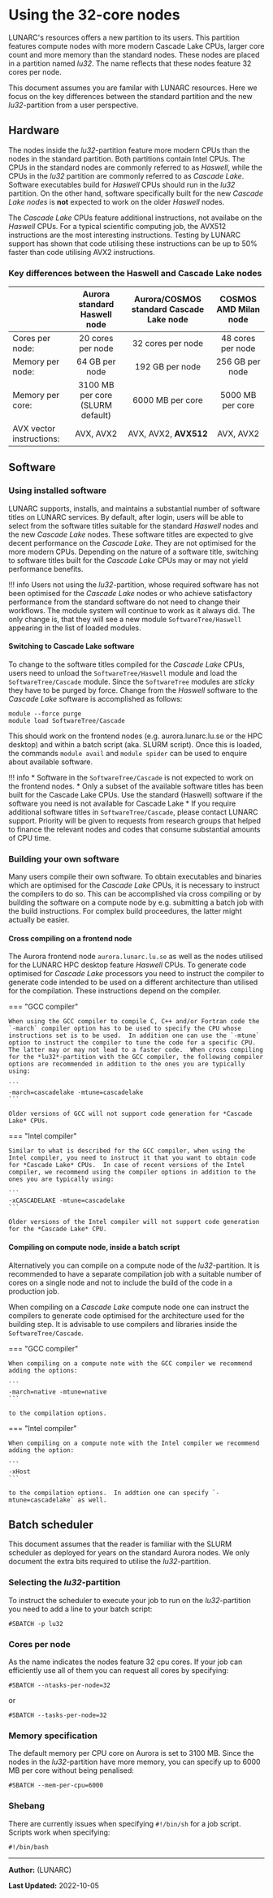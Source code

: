 # Using the 32-core nodes

LUNARC's resources offers a new partition to its users.   This partition features compute nodes with more modern Cascade Lake CPUs, larger core count and more memory than the standard nodes.  These nodes are placed in a partition named *lu32*.   The name reflects that these nodes feature 32 cores per node. 

This document assumes you are familar with LUNARC resources. Here we focus on the key differences between the standard partition and the new *lu32*-partition from a user perspective.

## Hardware
The nodes inside the *lu32*-partition feature more modern CPUs than the nodes in the standard partition.  Both partitions contain Intel CPUs.  The CPUs in the standard nodes are commonly referred to as *Haswell*, while the CPUs in the *lu32* partition are commonly referred to as *Cascade Lake*.  Software executables build for *Haswell* CPUs should run in the *lu32* partition.  On the other hand, software specifically built for the new *Cascade Lake nodes* is **not** expected to work on the older *Haswell* nodes.

The *Cascade Lake* CPUs feature additional instructions, not availabe on the *Haswell* CPUs.  For a typical scientific computing job, the AVX512 instructions are the most interesting instructions.  Testing by LUNARC support has shown that code utilising these instructions can be up to 50% faster than code utilising AVX2 instructions.  

### Key differences between the Haswell and Cascade Lake nodes
|                | Aurora standard Haswell node | Aurora/COSMOS standard Cascade Lake node | COSMOS AMD Milan node             |
|----------------|:----------------------------:|:----------------------------------------:|:---------------------------------:|
|Cores per node: |      20 cores per node       |       32 cores per node                  | 48 cores per node
|Memory per node:|      64 GB per node	        |               192 GB per node            | 256 GB per node
|Memory per core:| 3100 MB per core (SLURM default) |     6000 MB per core                 | 5000 MB per core |
|AVX vector instructions: | AVX, AVX2            | AVX, AVX2, **AVX512**                   | AVX, AVX2 |


## Software

### Using installed software
LUNARC supports, installs, and maintains a substantial number of software titles on LUNARC services.  By default, after login, users will be able to select from the software titles suitable for the standard *Haswell* nodes and the new *Cascade Lake* nodes.  These software titles are expected to give decent performance on the *Cascade Lake*. They are not optimised for the more modern CPUs.  Depending on the nature of a software title, switching to software titles built for the *Cascade Lake* CPUs may or may not yield performance benefits.

!!! info
    Users not using the *lu32*-partition, whose required software has not been optimised for the *Cascade Lake* nodes or who achieve satisfactory performance from the standard software do not need to change their workflows.  The module system will continue to work as it always did.  The only change is, that they will see a new module `SoftwareTree/Haswell` appearing in the list of loaded modules.

#### Switching to Cascade Lake software
To change to the software titles compiled for the *Cascade Lake* CPUs, users need to unload the `SoftwareTree/Haswell` module and load the `SoftwareTree/Cascade` module.  Since the `SoftwareTree` modules are *sticky* they have to be purged by force.  Change from the *Haswell* software to the *Cascade Lake* software is accomplished as follows:

```
module --force purge
module load SoftwareTree/Cascade
```
This should work on the frontend nodes (e.g. aurora.lunarc.lu.se or the HPC desktop) and within a batch script (aka. SLURM script).  Once this is loaded, the commands `module avail` and `module spider` can be used to enquire about available software.

!!! info
    * Software in the `SoftwareTree/Cascade` is not expected to work on the frontend nodes.
    * Only a subset of the available software titles has been built for the Cascade Lake CPUs.  Use the standard (Haswell) software if the software you need is not available for Cascade Lake
    * If you require additional software titles in `SoftwareTree/Cascade`, please contact LUNARC support.   Priority will be given to requests from research groups that helped to finance the relevant nodes and codes that consume substantial amounts of CPU time.


### Building your own software

Many users compile their own software.  To obtain executables and binaries which are optimised for the *Cascade Lake* CPUs, it is necessary to instruct the compilers to do so.   This can be accomplished via cross compiling or by building the software on a compute node by e.g. submitting a batch job with the build instructions.   For complex build proceedures, the latter might actually be easier.

#### Cross compiling on a frontend node
The Aurora frontend node `aurora.lunarc.lu.se` as well as the nodes utilised for the LUNARC HPC desktop feature *Haswell* CPUs.  To generate code optimised for *Cascade Lake* processors you need to instruct the compiler to generate code intended to be used on a different architecture than utilised for the compilation.  These instructions depend on the compiler.

=== "GCC compiler"

    When using the GCC compiler to compile C, C++ and/or Fortran code the `-march` compiler option has to be used to specify the CPU whose instructions set is to be used.  In addition one can use the `-mtune` option to instruct the compiler to tune the code for a specific CPU.  The latter may or may not lead to a faster code.  When cross compiling for the *lu32*-partition with the GCC compiler, the following compiler options are recommended in addition to the ones you are typically using:

    ```
    -march=cascadelake -mtune=cascadelake
    ```

    Older versions of GCC will not support code generation for *Cascade Lake* CPUs.

=== "Intel compiler"

    Similar to what is described for the GCC compiler, when using the Intel compiler, you need to instruct it that you want to obtain code for *Cascade Lake* CPUs.  In case of recent versions of the Intel compiler, we recommend using the compiler options in addition to the ones you are typically using:

    ```
    -xCASCADELAKE -mtune=cascadelake
    ```

    Older versions of the Intel compiler will not support code generation for the *Cascade Lake* CPU.

#### Compiling on compute node, inside a batch script
Alternatively you can compile on a compute node of the *lu32*-partition.  It is recommended to have a separate compilation job with a suitable number of cores on a single node and not to include the build of the code in a production job.

When compiling on a *Cascade Lake* compute node one can instruct the compilers to generate code optimised for the architecture used for the building step.   It is advisable to use compilers and libraries inside the ```SoftwareTree/Cascade```.  

=== "GCC compiler"

    When compiling on a compute note with the GCC compiler we recommend adding the options:

    ```
    -march=native -mtune=native
    ```

    to the compilation options.

=== "Intel compiler"

    When compiling on a compute note with the Intel compiler we recommend adding the option:

    ```
    -xHost 
    ```

    to the compilation options.  In addtion one can specify `-mtune=cascadelake` as well.

## Batch scheduler
This document assumes that the reader is familiar with the SLURM scheduler as deployed for years on the standard Aurora nodes.   We only document the extra bits required to utilise the *lu32*-partition.
### Selecting the *lu32*-partition
To instruct the scheduler to execute your job to run on the *lu32*-partition you need to add a line to your batch script:

```
#SBATCH -p lu32
```
### Cores per node
As the name indicates the nodes feature 32 cpu cores.  If your job can efficiently use all of them you can request all cores by specifying:

```
#SBATCH --ntasks-per-node=32
```

or


```
#SBATCH --tasks-per-node=32
```

### Memory specification
The default memory per CPU core on Aurora is set to 3100 MB.  Since the nodes in the *lu32*-partition have more memory, you can specify up to 6000 MB per core without being penalised:

```
#SBATCH --mem-per-cpu=6000 
```
### Shebang
There are currently issues when specifying `#!/bin/sh` for a job script. Scripts work when specifying:

```
#!/bin/bash  
``` 

---

**Author:**
(LUNARC)

**Last Updated:**
2022-10-05
